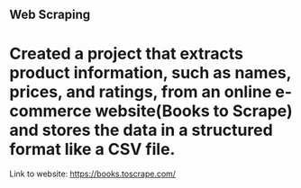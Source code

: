 ## Web Scraping
# Created a project that extracts product information, such as names, prices, and ratings, from an online e-commerce website(Books to Scrape) and stores the data in a structured format like a CSV file.
Link to website: https://books.toscrape.com/
